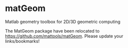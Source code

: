 # matGeom
Matlab geometry toolbox for 2D/3D geometric computing

The MatGeom package have been relocated to https://github.com/mattools/matGeom. Please update your links/bookmarks!
